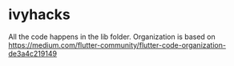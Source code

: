 # ivyhacks
All the code happens in the lib folder.
Organization is based on https://medium.com/flutter-community/flutter-code-organization-de3a4c219149